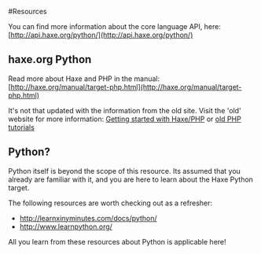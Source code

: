 #Resources

You can find more information about the core language API, here: [http://api.haxe.org/python/](http://api.haxe.org/python/)


## haxe.org Python

Read more about Haxe and PHP in the manual:
[http://haxe.org/manual/target-php.html](http://haxe.org/manual/target-php.html)

It's not that updated with the information from the old site. Visit the 'old' website for more information: [Getting started with Haxe/PHP](http://old.haxe.org/doc/start/php) or [old PHP tutorials](http://old.haxe.org/doc/php)


## Python?

Python itself is beyond the scope of this resource. Its assumed that you already are familiar with it, and you are here to learn about the Haxe Python target.

The following resources are worth checking out as a refresher:

* <http://learnxinyminutes.com/docs/python/>
* <http://www.learnpython.org/>

All you learn from these resources about Python is applicable here!

